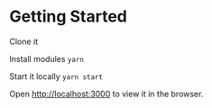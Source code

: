 # Getting Started

Clone it

Install modules `yarn`

Start it locally `yarn start`

Open [http://localhost:3000](http://localhost:3000) to view it in the browser.
